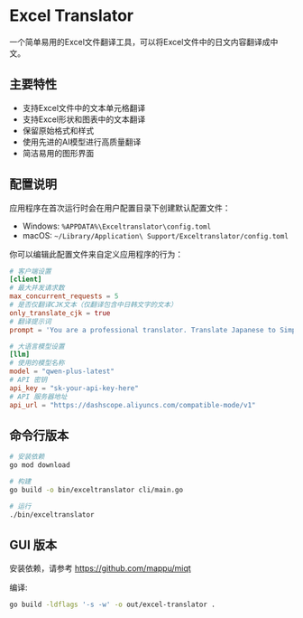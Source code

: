 # Excel Translator

一个简单易用的Excel文件翻译工具，可以将Excel文件中的日文内容翻译成中文。

## 主要特性

- 支持Excel文件中的文本单元格翻译
- 支持Excel形状和图表中的文本翻译
- 保留原始格式和样式
- 使用先进的AI模型进行高质量翻译
- 简洁易用的图形界面

## 配置说明

应用程序在首次运行时会在用户配置目录下创建默认配置文件：

- Windows: `%APPDATA%\Exceltranslator\config.toml`
- macOS: `~/Library/Application\ Support/Exceltranslator/config.toml`

你可以编辑此配置文件来自定义应用程序的行为：

```toml
# 客户端设置
[client]
# 最大并发请求数
max_concurrent_requests = 5
# 是否仅翻译CJK文本（仅翻译包含中日韩文字的文本）
only_translate_cjk = true
# 翻译提示词
prompt = 'You are a professional translator. Translate Japanese to Simplified Chinese directly. Keep all alphanumeric characters unchanged. Ensure accuracy of technical terms. No explanations needed.'

# 大语言模型设置
[llm]
# 使用的模型名称
model = "qwen-plus-latest"
# API 密钥
api_key = "sk-your-api-key-here"
# API 服务器地址
api_url = "https://dashscope.aliyuncs.com/compatible-mode/v1"
```

## 命令行版本

```bash
# 安装依赖
go mod download

# 构建
go build -o bin/exceltranslator cli/main.go

# 运行
./bin/exceltranslator
``` 

## GUI 版本

安装依赖，请参考 https://github.com/mappu/miqt

编译:

```bash
go build -ldflags '-s -w' -o out/excel-translator .
```
